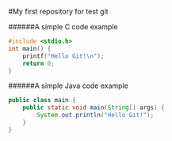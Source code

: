 #My first repository for test git

######A simple C code example
``` c
#include <stdio.h>
int main() {
	printf("Hello Git!\n");
	return 0;
}
```

######A simple Java code example
``` java
public class main {
	public static void main(String[] args) {
		System.out.println("Hello Git!");	
	}
}
```
